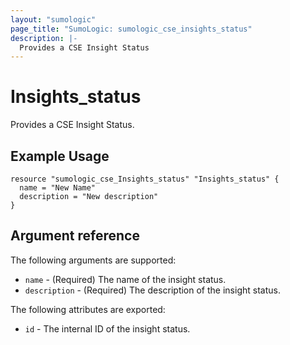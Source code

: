 ```yaml
---
layout: "sumologic"
page_title: "SumoLogic: sumologic_cse_insights_status"
description: |-
  Provides a CSE Insight Status
---
```


# Insights_status
Provides a CSE Insight Status.

## Example Usage
```hcl
resource "sumologic_cse_Insights_status" "Insights_status" {
  name = "New Name"
  description = "New description"
}
```

## Argument reference

The following arguments are supported:

- `name` - (Required) The name of the insight status.
- `description` - (Required) The description of the insight status.


The following attributes are exported:

- `id` - The internal ID of the insight status.


